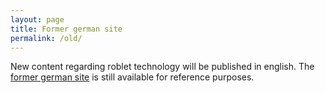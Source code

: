 ```yaml
---
layout: page
title: Former german site
permalink: /old/
---
```


New content regarding roblet technology will be published in english.
The [former german site][roblet-old] is still available for reference purposes.

[roblet-old]:   /httpdocs
